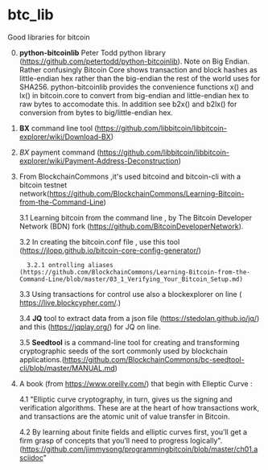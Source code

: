 # btc_lib
Good libraries for bitcoin

0. **python-bitcoinlib** Peter Todd python library (https://github.com/petertodd/python-bitcoinlib). Note on Big Endian.
Rather confusingly Bitcoin Core shows transaction and block hashes as little-endian hex rather than the big-endian the rest of the world uses for SHA256. python-bitcoinlib provides the convenience functions x() and lx() in bitcoin.core to convert from big-endian and little-endian hex to raw bytes to accomodate this. In addition see b2x() and b2lx() for conversion from bytes to big/little-endian hex.

1. **BX** command line tool (https://github.com/libbitcoin/libbitcoin-explorer/wiki/Download-BX)
2. *BX* payment command (https://github.com/libbitcoin/libbitcoin-explorer/wiki/Payment-Address-Deconstruction)

3. From BlockchainCommons ,it's used bitcoind and bitcoin-cli  with a bitcoin  testnet network(https://github.com/BlockchainCommons/Learning-Bitcoin-from-the-Command-Line)

   3.1 Learning bitcoin from the command line ,  by The Bitcoin Developer Network (BDN) fork (https://github.com/BitcoinDeveloperNetwork).
   
   3.2 In creating the bitcoin.conf file , use this tool (https://jlopp.github.io/bitcoin-core-config-generator/)
   
         3.2.1 ontrolling aliases (https://github.com/BlockchainCommons/Learning-Bitcoin-from-the-Command-Line/blob/master/03_1_Verifying_Your_Bitcoin_Setup.md)
   
   3.3 Using transactions for control use also a blockexplorer on line ( https://live.blockcypher.com/.)
   
   3.4 **JQ** tool to extract data from a json file (https://stedolan.github.io/jq/) and this (https://jqplay.org/) for JQ on line.
   
   3.5 **Seedtool** is a command-line tool for creating and transforming cryptographic seeds of the sort commonly used by blockchain applications.(https://github.com/BlockchainCommons/bc-seedtool-cli/blob/master/MANUAL.md)

4. A book  (from https://www.oreilly.com/) that begin with Elleptic Curve :

   4.1 "Elliptic curve cryptography, in turn, gives us the signing and verification algorithms. These are at the heart of how transactions work, and transactions are the atomic unit of value transfer in Bitcoin. 
   
   4.2 By learning about finite fields and elliptic curves first, you’ll get a firm grasp of concepts that you’ll need to progress logically".(https://github.com/jimmysong/programmingbitcoin/blob/master/ch01.asciidoc"
